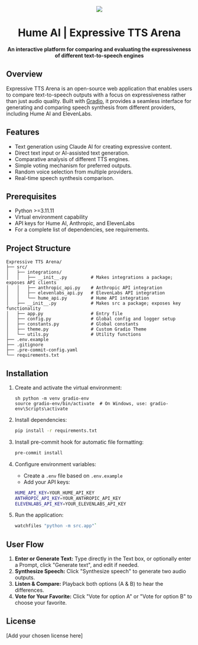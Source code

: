 <div align="center">   
    <img src="https://storage.googleapis.com/hume-public-logos/hume/hume-banner.png">   
    <h1>Hume AI | Expressive TTS Arena</h1>   
    <p>
        <strong>An interactive platform for comparing and evaluating the expressiveness of different text-to-speech engines</strong>   
    </p> 
</div>

## Overview
Expressive TTS Arena is an open-source web application that enables users to compare text-to-speech outputs with a focus on expressiveness rather than just audio quality. Built with [Gradio](https://www.gradio.app/), it provides a seamless interface for generating and comparing speech synthesis from different providers, including Hume AI and ElevenLabs.

## Features
- Text generation using Claude AI for creating expressive content.
- Direct text input or AI-assisted text generation.
- Comparative analysis of different TTS engines.
- Simple voting mechanism for preferred outputs.
- Random voice selection from multiple providers.
- Real-time speech synthesis comparison.

## Prerequisites

- Python >=3.11.11
- Virtual environment capability
- API keys for Hume AI, Anthropic, and ElevenLabs
- For a complete list of dependencies, see requirements.

## Project Structure
```
Expressive TTS Arena/
├── src/
│   ├── integrations/
│   │   ├── __init__.py         # Makes integrations a package; exposes API clients
│   │   ├── anthropic_api.py    # Anthropic API integration
│   │   ├── elevenlabs_api.py   # ElevenLabs API integration
│   │   └── hume_api.py         # Hume API integration
│   ├── __init__.py             # Makes src a package; exposes key functionality
│   ├── app.py                  # Entry file
│   ├── config.py               # Global config and logger setup
│   ├── constants.py            # Global constants
│   ├── theme.py                # Custom Gradio Theme
│   └── utils.py                # Utility functions
├── .env.example
├── .gitignore
├── .pre-commit-config.yaml
└── requirements.txt
```

## Installation

1. Create and activate the virtual environment:
    ```
    sh python -m venv gradio-env
    source gradio-env/bin/activate  # On Windows, use: gradio-env\Scripts\activate
    ```

2. Install dependencies:
    ```sh
    pip install -r requirements.txt
    ```

3. Install pre-commit hook for automatic file formatting:
    ```sh
    pre-commit install
    ```

4. Configure environment variables:
    - Create a `.env` file based on `.env.example`
    - Add your API keys:

    ```sh
    HUME_API_KEY=YOUR_HUME_API_KEY
    ANTHROPIC_API_KEY=YOUR_ANTHROPIC_API_KEY
    ELEVENLABS_API_KEY=YOUR_ELEVENLABS_API_KEY
    ```

5. Run the application:
    ```sh 
    watchfiles "python -m src.app"`
    ```

## User Flow

1. **Enter or Generate Text:** Type directly in the Text box, or optionally enter a Prompt, click "Generate text", and edit if needed.
2. **Synthesize Speech:** Click "Synthesize speech" to generate two audio outputs.
3. **Listen & Compare:** Playback both options (A & B) to hear the differences.
4. **Vote for Your Favorite:** Click "Vote for option A" or "Vote for option B" to choose your favorite.

## License
[Add your chosen license here]